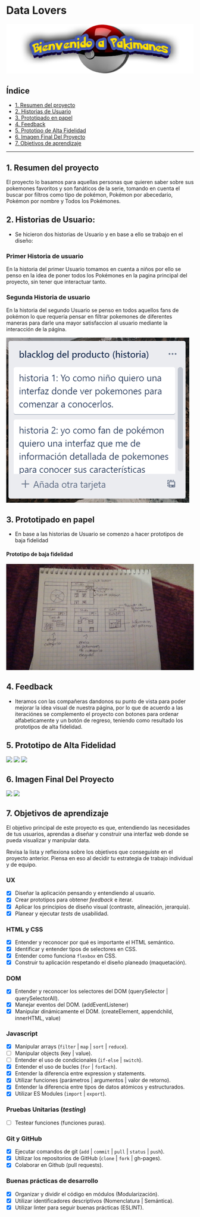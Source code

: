 # Data Lovers

<img src= "/src/img/Bienvenido a Pakimanes.png">


## Índice

* [1. Resumen del proyecto](#1-resumen-del-proyecto)
* [2. Historias de Usuario](#2-Historias-de-Usuario)
* [3. Prototipado en papel](#3-Prototipado-en-papel)
* [4. Feedback](#4-Feedback)
* [5. Prototipo de Alta Fidelidad](#5-Prototipo-de-Alta-Fidelidad)
* [6. Imagen Final Del Proyecto](#6-Imagen-Final-Del-Proyecto)
* [7. Objetivos de aprendizaje](#7-objetivos-de-aprendizaje)


***

## 1. Resumen del proyecto
El proyecto lo basamos para aquellas personas que quieren saber sobre sus
pokemones favoritos y son fanáticos de la serie, tomando en cuenta el buscar por
filtros como tipo de pokémon, Pokémon por abecedario, Pokémon por nombre y Todos
los Pokémones.

## 2. Historias de Usuario:

* Se hicieron dos historias de Usuario y en base a ello se trabajo en el diseño:

### Primer Historia de usuario

En la historia del primer Usuario tomamos en cuenta a niños por ello se penso en
la idea de poner todos los Pokémones en la pagina principal del proyecto,
sin tener que interactuar tanto.

### Segunda Historia de usuario

En la historia del segundo Usuario se penso en todos aquellos fans de pokémon
lo que requeria pensar en filtrar pokemones de diferentes maneras para darle una
mayor satisfaccion al usuario mediante la interacción de la página.


<img src= "src/img/Historia de Usuario.png">


## 3. Prototipado en papel

* En base a las historias de Usuario se comenzo a hacer prototipos de baja
  fidelidad


#### Prototipo de baja fidelidad

<img src= "/src/img/Prototipo en papel.jpeg">


## 4. Feedback

* Iteramos con las compañeras dandonos su punto de vista para poder
mejorar la idea visual de nuestra página, por lo que de acuerdo a las iteraciónes
se complemento el proyecto con botones para ordenar alfabeticamente y un botón
de regreso, teniendo como resultado los prototipos de alta fidelidad.


## 5. Prototipo de Alta Fidelidad

<img src= "/src/img/Pantallas de prototipo figma.jpeg">

<img src= "/src/img/Pantallas de prototipo de Alta Fidelidad.jpeg">

<img src= "/src/img/Pantallas de prototipo de Alta Fidelidad1.jpeg">


## 6. Imagen Final Del Proyecto

<img src= "/src/img/Pantalla final0.jpeg">

<img src= "/src/img/Pantalla final.jpeg">


## 7. Objetivos de aprendizaje

El objetivo principal de este proyecto es que, entendiendo las necesidades de
tus usuarios, aprendas a diseñar y construir una interfaz web donde se pueda
visualizar y manipular data.

Revisa la lista y reflexiona sobre los objetivos que conseguiste en el
proyecto anterior. Piensa en eso al decidir tu estrategia de trabajo individual
y de equipo.

### UX

- [x] Diseñar la aplicación pensando y entendiendo al usuario.
- [x] Crear prototipos para obtener _feedback_ e iterar.
- [x] Aplicar los principios de diseño visual (contraste, alineación, jerarquía).
- [x] Planear y ejecutar _tests_ de usabilidad.

### HTML y CSS

- [x] Entender y reconocer por qué es importante el HTML semántico.
- [x] Identificar y entender tipos de selectores en CSS.
- [x] Entender como funciona `flexbox` en CSS.
- [x] Construir tu aplicación respetando el diseño planeado (maquetación).

### DOM

- [x] Entender y reconocer los selectores del DOM (querySelector | querySelectorAll).
- [x] Manejar eventos del DOM. (addEventListener)
- [x] Manipular dinámicamente el DOM. (createElement, appendchild, innerHTML, value)

### Javascript

- [x] Manipular arrays (`filter` | `map` | `sort` | `reduce`).
- [ ] Manipular objects (key | value).
- [ ] Entender el uso de condicionales (`if-else` | `switch`).
- [x] Entender el uso de bucles (`for` | `forEach`).
- [x] Entender la diferencia entre expression y statements.
- [x] Utilizar funciones (parámetros | argumentos | valor de retorno).
- [x] Entender la diferencia entre tipos de datos atómicos y estructurados.
- [x] Utilizar ES Modules (`import` | `export`).

### Pruebas Unitarias (_testing_)
- [ ] Testear funciones (funciones puras).

### Git y GitHub
- [x] Ejecutar comandos de git (`add` | `commit` | `pull` | `status` | `push`).
- [x] Utilizar los repositorios de GitHub (`clone` | `fork` | gh-pages).
- [x] Colaborar en Github (pull requests).

### Buenas prácticas de desarrollo
- [x] Organizar y dividir el código en módulos (Modularización).
- [x] Utilizar identificadores descriptivos (Nomenclatura | Semántica).
- [x] Utilizar linter para seguir buenas prácticas (ESLINT).
